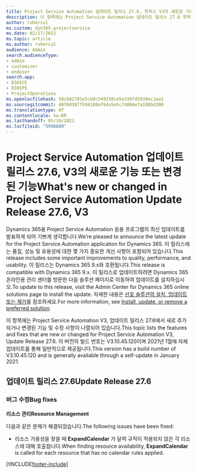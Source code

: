 ```yaml
---
title: Project Service Automation 업데이트 릴리스 27.6, 핫픽스 V3의 새로운 기능 또는 변경된 기능
description: 이 항목에는 Project Service Automation 업데이트 릴리스 27.6 핫픽스, V3에서 사용할 수 있는 기능 및 수정 사항이 나열되어 있습니다.
author: ruhercul
ms.custom: dyn365-projectservice
ms.date: 02/17/2021
ms.topic: article
ms.author: ruhercul
audience: Admin
search.audienceType:
- admin
- customizer
- enduser
search.app:
- D365CE
- D365PS
- ProjectOperations
ms.openlocfilehash: 58cb82701e5cb8c549250ce5e3397d5939ec1ea1
ms.sourcegitcommit: 40f68387f594180af64a5e5c748b6efa188bd300
ms.translationtype: HT
ms.contentlocale: ko-KR
ms.lasthandoff: 05/10/2021
ms.locfileid: "5996889"
---
```

# <a name="whats-new-or-changed-in-project-service-automation-update-release-276-v3"></a><span data-ttu-id="89b51-103">Project Service Automation 업데이트 릴리스 27.6, V3의 새로운 기능 또는 변경된 기능</span><span class="sxs-lookup"><span data-stu-id="89b51-103">What's new or changed in Project Service Automation Update Release 27.6, V3</span></span>

<span data-ttu-id="89b51-104">Dynamics 365용 Project Service Automation 응용 프로그램의 최신 업데이트를 발표하게 되어 기쁘게 생각합니다.</span><span class="sxs-lookup"><span data-stu-id="89b51-104">We’re pleased to announce the latest update for the Project Service Automation application for Dynamics 365.</span></span> <span data-ttu-id="89b51-105">이 릴리스에는 품질, 성능 및 유용성에 대한 몇 가지 중요한 개선 사항이 포함되어 있습니다.</span><span class="sxs-lookup"><span data-stu-id="89b51-105">This release includes some important improvements to quality, performance, and usability.</span></span> <span data-ttu-id="89b51-106">이 릴리스는 Dynamics 365 9.x와 호환됩니다.</span><span class="sxs-lookup"><span data-stu-id="89b51-106">This release is compatible with Dynamics 365 9.x.</span></span> <span data-ttu-id="89b51-107">이 릴리스로 업데이트하려면 Dynamics 365 온라인용 관리 센터를 방문한 다음 솔루션 페이지로 이동하여 업데이트를 설치하십시오.</span><span class="sxs-lookup"><span data-stu-id="89b51-107">To update to this release, visit the Admin Center for Dynamics 365 online solutions page to install the update.</span></span> <span data-ttu-id="89b51-108">자세한 내용은 [선호 솔루션의 설치, 업데이트 또는 제거](/power-platform/admin/install-remove-preferred-solution)를 참조하세요.</span><span class="sxs-lookup"><span data-stu-id="89b51-108">For more information, see [Install, update, or remove a preferred solution](/power-platform/admin/install-remove-preferred-solution).</span></span>

<span data-ttu-id="89b51-109">이 항목에는 Project Service Automation V3, 업데이트 릴리스 27.6에서 새로 추가되거나 변경된 기능 및 수정 사항이 나열되어 있습니다.</span><span class="sxs-lookup"><span data-stu-id="89b51-109">This topic lists the features and fixes that are new or changed for Project Service Automation V3, Update Release 27.6.</span></span> <span data-ttu-id="89b51-110">이 버전의 빌드 번호는 V3.10.45.120이며 2021년 1월에 자체 업데이트를 통해 일반적으로 제공됩니다.</span><span class="sxs-lookup"><span data-stu-id="89b51-110">This version has a build number of V3.10.45.120 and is generally available through a self-update in January 2021.</span></span>

## <a name="update-release-276"></a><span data-ttu-id="89b51-111">업데이트 릴리스 27.6</span><span class="sxs-lookup"><span data-stu-id="89b51-111">Update Release 27.6</span></span>

### <a name="bug-fixes"></a><span data-ttu-id="89b51-112">버그 수정</span><span class="sxs-lookup"><span data-stu-id="89b51-112">Bug fixes</span></span>


<span data-ttu-id="89b51-113">**리소스 관리**</span><span class="sxs-lookup"><span data-stu-id="89b51-113">**Resource Management**</span></span>

<span data-ttu-id="89b51-114">다음과 같은 문제가 해결되었습니다.</span><span class="sxs-lookup"><span data-stu-id="89b51-114">The following issues have been fixed:</span></span>

- <span data-ttu-id="89b51-115">리소스 가용성을 찾을 때 **ExpandCalendar** 가 달력 규칙이 적용되지 않은 각 리소스에 대해 호출됩니다.</span><span class="sxs-lookup"><span data-stu-id="89b51-115">When finding resource availability, **ExpandCalendar** is called for each resource that has no calendar rules applied.</span></span>


[!INCLUDE[footer-include](../includes/footer-banner.md)]